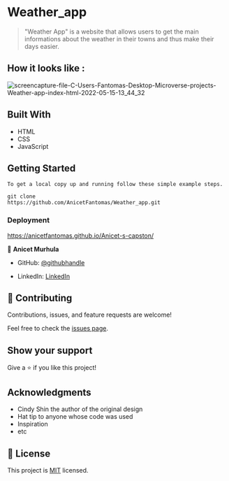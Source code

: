 # Weather_app
> "Weather App" is a website that allows users to get the main informations about the weather in their towns and thus make their days easier.

## How it looks like :
![screencapture-file-C-Users-Fantomas-Desktop-Microverse-projects-Weather-app-index-html-2022-05-15-13_44_32](https://user-images.githubusercontent.com/94958024/168472615-5f3ed9f8-9d90-4486-b7d6-938b4b7ca117.png)


## Built With

- HTML
- CSS
- JavaScript

## Getting Started

```
To get a local copy up and running follow these simple example steps.

git clone 
https://github.com/AnicetFantomas/Weather_app.git
```

### Deployment

https://anicetfantomas.github.io/Anicet-s-capston/


👤 **Anicet Murhula**

- GitHub: [@githubhandle](https://github.com/AnicetFantomas)

- LinkedIn: [LinkedIn](https://www.linkedin.com/in/anicet-murhula/)


## 🤝 Contributing

Contributions, issues, and feature requests are welcome!

Feel free to check the [issues page](../../issues/).

## Show your support

Give a ⭐️ if you like this project!

## Acknowledgments

- Cindy Shin the author of the original design
- Hat tip to anyone whose code was used
- Inspiration
- etc

## 📝 License

This project is [MIT](./MIT.md) licensed.